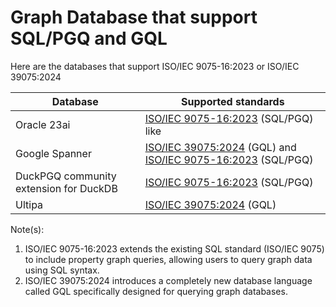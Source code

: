 # Graph Database that support SQL/PGQ and GQL

Here are the databases that support ISO/IEC 9075-16:2023 or ISO/IEC 39075:2024

|Database|Supported standards|
|--------|-------------------|
|Oracle 23ai|[ISO/IEC 9075-16:2023](https://blogs.oracle.com/ace/post/getting-started-with-property-graphs-in-oracle-database-23ai) (SQL/PGQ) like|
|Google Spanner|[ISO/IEC 39075:2024](https://cloud.google.com/spanner/docs/graph/iso-standards) (GQL) and [ISO/IEC 9075-16:2023](https://cloud.google.com/spanner/docs/graph/iso-standards) (SQL/PGQ)|
|DuckPGQ community extension for DuckDB|[ISO/IEC 9075-16:2023](https://duckpgq.org/) (SQL/PGQ)|
|Ultipa|[ISO/IEC 39075:2024](https://www.ultipa.com/document/gql/gql-conformance/v5.0) (GQL) |

Note(s):

1. ISO/IEC 9075-16:2023 extends the existing SQL standard (ISO/IEC 9075) to include property graph queries, allowing users to query graph data using SQL syntax.
2. ISO/IEC 39075:2024 introduces a completely new database language called GQL specifically designed for querying graph databases.
